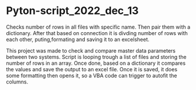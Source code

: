 # Pyton-script_2022_dec_13
Checks number of rows in all files with specific name. Then pair them with a dictionary. After that based on connection it is divding number of rows with each other, puting,formating and saving it to an excelsheet.

This project was made to check and compare master data parameters between two systems.
Script is looping trough a list of files and storing the number of rows in an array.
Once done, based on a dictionary it compares the values and save the output to an excel file.
Once it is saved, it does some formatting then opens it, so a VBA code can trigger to autofit the columns.
